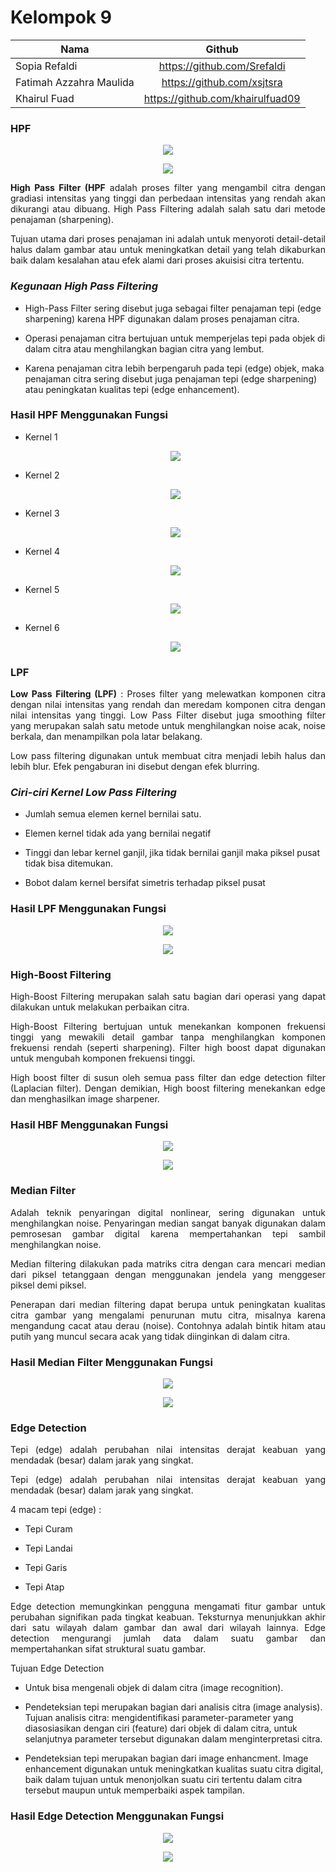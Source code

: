 # Kelompok 9

| Nama                    |              Github              |
| ----------------------- | :------------------------------: |
| Sopia Refaldi           |   https://github.com/Srefaldi    |
| Fatimah Azzahra Maulida |    https://github.com/xsjtsra    |
| Khairul Fuad            | https://github.com/khairulfuad09 |

### HPF

<p align="center"><img src="foto7/code1.jpeg"></p>
<p align="center"><img src="foto7/code2.jpeg"></p>

<p align="justify"><b>High Pass Filter (HPF</b> adalah proses filter yang mengambil citra dengan gradiasi intensitas yang tinggi dan perbedaan intensitas yang rendah akan dikurangi atau dibuang. High Pass Filtering adalah salah satu dari metode penajaman (sharpening).</p>

<p align="justify">Tujuan utama dari proses penajaman ini adalah untuk menyoroti detail-detail halus dalam gambar atau untuk meningkatkan detail yang telah dikaburkan baik dalam kesalahan atau efek alami dari proses akuisisi citra tertentu.</p>

### _Kegunaan High Pass Filtering_

- High-Pass Filter sering disebut juga sebagai filter penajaman tepi (edge sharpening) karena HPF digunakan dalam proses penajaman citra.

- Operasi penajaman citra bertujuan untuk memperjelas tepi pada objek di dalam citra atau menghilangkan bagian citra yang lembut.

- Karena penajaman citra lebih berpengaruh pada tepi (edge) objek, maka penajaman citra sering disebut juga penajaman tepi (edge sharpening) atau peningkatan kualitas tepi (edge enhancement).
  <br>

### Hasil HPF Menggunakan Fungsi

- <p align="justify">Kernel 1</p>
  <p align="center"><img src="foto7/kernel1.jpeg"></p>

- <p align="justify">Kernel 2</p>
  <p align="center"><img src="foto7/kernel2.jpeg"></p>

- <p align="justify">Kernel 3</p>
  <p align="center"><img src="foto7/kernel3.jpeg"></p>

- <p align="justify">Kernel 4</p>
  <p align="center"><img src="foto7/kernel4.jpeg"></p>

- <p align="justify">Kernel 5</p>
  <p align="center"><img src="foto7/kernel5.jpeg"></p>

- <p align="justify"> Kernel 6</p>
  <p align="center"><img src="foto7/kernel6.jpeg"></p>

### LPF

<p align="justify"><b>Low Pass Filtering (LPF)</b> : Proses filter yang melewatkan komponen citra dengan nilai intensitas yang rendah dan meredam komponen citra dengan nilai intensitas yang tinggi. Low Pass Filter disebut juga smoothing filter yang merupakan salah satu metode untuk menghilangkan noise acak, noise berkala, dan menampilkan pola latar belakang. 
</p>

<p align="justify">Low pass filtering digunakan untuk membuat citra menjadi lebih halus dan lebih blur. Efek pengaburan ini disebut dengan efek blurring.</p>

### _Ciri-ciri Kernel Low Pass Filtering_

- Jumlah semua elemen kernel bernilai satu.

- Elemen kernel tidak ada yang bernilai negatif

- Tinggi dan lebar kernel ganjil, jika tidak bernilai ganjil maka piksel pusat tidak bisa ditemukan.

- Bobot dalam kernel bersifat simetris terhadap piksel pusat

### Hasil LPF Menggunakan Fungsi

<p align="center"><img src="foto7/codelpf.jpeg"></p>

<p align="center"><img src="foto7/hasillpf.jpeg"></p>

### High-Boost Filtering

<p align="justify">High-Boost Filtering merupakan salah satu bagian dari operasi yang dapat dilakukan untuk melakukan perbaikan citra.
</p>

<p align="justify">High-Boost Filtering bertujuan untuk menekankan komponen frekuensi tinggi yang mewakili detail gambar tanpa menghilangkan komponen frekuensi rendah (seperti sharpening). Filter high boost dapat digunakan untuk mengubah komponen frekuensi tinggi.
</p>

<p align="justify">High boost filter di susun oleh semua pass filter dan edge detection filter (Laplacian filter). Dengan demikian,  High boost filtering menekankan  edge dan menghasilkan image sharpener.</p>

### Hasil HBF Menggunakan Fungsi

<p align="center"><img src="foto7/codehigh.jpeg"></p>

<p align="center"><img src="foto7/hasilhigh.jpeg"></p>

### Median Filter

<p align="justify">Adalah teknik penyaringan digital nonlinear, sering digunakan untuk menghilangkan noise. Penyaringan median sangat banyak digunakan dalam pemrosesan gambar digital karena mempertahankan tepi sambil menghilangkan noise.
</p>
<p align="justify">Median filtering dilakukan pada matriks citra dengan cara mencari median dari piksel tetanggaan dengan menggunakan jendela yang menggeser piksel demi piksel.
</p>

<p align="justify">Penerapan dari median filtering dapat berupa untuk peningkatan kualitas citra gambar yang mengalami penurunan mutu citra, misalnya karena mengandung cacat atau derau (noise). Contohnya adalah bintik hitam atau putih yang muncul secara acak yang tidak diinginkan di dalam citra. </p>

### Hasil Median Filter Menggunakan Fungsi

<p align="center"><img src="foto7/codemedian.jpeg"></p>

<p align="center"><img src="foto7/hasilmedian.jpeg"></p>

### Edge Detection

<p align="justify">Tepi (edge) adalah perubahan nilai intensitas derajat keabuan yang mendadak (besar) dalam jarak yang singkat.</p>

<p align="justify">Tepi (edge) adalah perubahan nilai intensitas derajat keabuan yang mendadak (besar) dalam jarak yang singkat.</p>

<p align="justify">4 macam tepi (edge) :</p>

- Tepi Curam

- Tepi Landai

- Tepi Garis

- Tepi Atap

<p align="justify">Edge detection memungkinkan pengguna mengamati fitur gambar untuk perubahan signifikan pada tingkat keabuan. Teksturnya menunjukkan akhir dari satu wilayah dalam gambar dan awal dari wilayah lainnya. Edge detection mengurangi jumlah data dalam suatu gambar dan mempertahankan sifat struktural suatu gambar.</p>

<p align="justify">Tujuan Edge Detection</p>

- Untuk bisa mengenali objek di dalam citra (image recognition).

- Pendeteksian tepi merupakan bagian dari analisis citra (image analysis). Tujuan analisis citra: mengidentifikasi parameter-parameter yang diasosiasikan dengan ciri (feature) dari objek di dalam citra, untuk selanjutnya parameter tersebut digunakan dalam menginterpretasi citra.

- Pendeteksian tepi merupakan bagian dari image enhancment. Image enhancement digunakan untuk meningkatkan kualitas suatu citra digital, baik dalam tujuan untuk menonjolkan suatu ciri tertentu dalam citra tersebut maupun untuk memperbaiki aspek tampilan.

### Hasil Edge Detection Menggunakan Fungsi

<p align="center"><img src="foto7/edge.jpeg"></p>

<p align="center"><img src="foto7/hasiledge.jpeg"></p>
